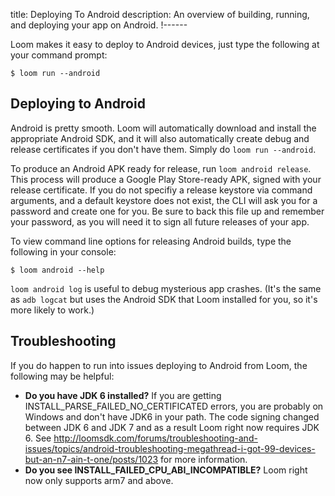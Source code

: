 title: Deploying To Android
description: An overview of building, running, and deploying your app on Android.
!------

Loom makes it easy to deploy to Android devices, just type the following at your command prompt:

~~~console
$ loom run --android
~~~

## Deploying to Android

Android is pretty smooth. Loom will automatically download and install the appropriate Android SDK, and it will also automatically create debug and release certificates if you don't have them. Simply do `loom run --android`.

To produce an Android APK ready for release, run `loom android release`. This process will produce a Google Play Store-ready APK, signed with your release certificate.  If you do not specifiy a release keystore via command arguments, and a default keystore does not exist, the CLI will ask you for a password and create one for you. Be sure to back this file up and remember your password, as you will need it to sign all future releases of your app.

To view command line options for releasing Android builds, type the following in your console:

~~~console
$ loom android --help
~~~

`loom android log` is useful to debug mysterious app crashes. (It's the same as `adb logcat` but uses the Android SDK that Loom installed for you, so it's more likely to work.)

## Troubleshooting

If you do happen to run into issues deploying to Android from Loom, the following may be helpful:

* **Do you have JDK 6 installed?** If you are getting INSTALL_PARSE_FAILED_NO_CERTIFICATED errors, you are probably on Windows and don't have JDK6 in your path. The code signing changed between JDK 6 and JDK 7 and as a result Loom right now requires JDK 6. See http://loomsdk.com/forums/troubleshooting-and-issues/topics/android-troubleshooting-megathread-i-got-99-devices-but-an-n7-ain-t-one/posts/1023 for more information.
* **Do you see INSTALL_FAILED_CPU_ABI_INCOMPATIBLE?** Loom right now only supports arm7 and above.
